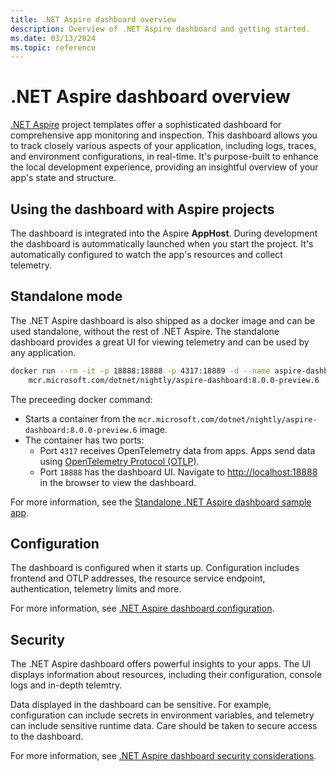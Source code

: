 ```yaml
---
title: .NET Aspire dashboard overview
description: Overview of .NET Aspire dashboard and getting started.
ms.date: 03/13/2024
ms.topic: reference
---
```


# .NET Aspire dashboard overview

[.NET Aspire](../../get-started/aspire-overview.md) project templates offer a sophisticated dashboard for comprehensive app monitoring and inspection. This dashboard allows you to track closely various aspects of your application, including logs, traces, and environment configurations, in real-time. It's purpose-built to enhance the local development experience, providing an insightful overview of your app's state and structure.

## Using the dashboard with Aspire projects

The dashboard is integrated into the Aspire **AppHost**. During development the dashboard is autommatically launched when you start the project. It's automatically configured to watch the app's resources and collect telemetry.

## Standalone mode

The .NET Aspire dashboard is also shipped as a docker image and can be used standalone, without the rest of .NET Aspire. The standalone dashboard provides a great UI for viewing telemetry and can be used by any application.

```bash
docker run --rm -it -p 18888:18888 -p 4317:18889 -d --name aspire-dashboard \
    mcr.microsoft.com/dotnet/nightly/aspire-dashboard:8.0.0-preview.6
```

The preceeding docker command:

- Starts a container from the `mcr.microsoft.com/dotnet/nightly/aspire-dashboard:8.0.0-preview.6` image.
- The container has two ports:
  - Port `4317` receives OpenTelemetry data from apps. Apps send data using [OpenTelemetry Protocol (OTLP)](https://opentelemetry.io/docs/specs/otlp/).
  - Port `18888` has the dashboard UI. Navigate to <http://localhost:18888> in the browser to view the dashboard.

For more information, see the [Standalone .NET Aspire dashboard sample app](/samples/dotnet/aspire-samples/aspire-standalone-dashboard).

## Configuration

The dashboard is configured when it starts up. Configuration includes frontend and OTLP addresses, the resource service endpoint, authentication, telemetry limits and more.

For more information, see [.NET Aspire dashboard configuration](configuration.md).

## Security

The .NET Aspire dashboard offers powerful insights to your apps. The UI displays information about resources, including their configuration, console logs and in-depth telemtry.

Data displayed in the dashboard can be sensitive. For example, configuration can include secrets in environment variables, and telemetry can include sensitive runtime data. Care should be taken to secure access to the dashboard.

For more information, see [.NET Aspire dashboard security considerations](security-considerations.md).
